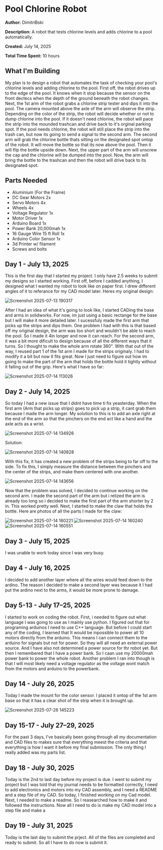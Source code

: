 <body>
  <h1>Pool Chlorine Robot</h1>
  <p><strong>Author:</strong> DimitriBski</p>
  <p><strong>Description:</strong> A robot that tests chlorine levels and adds chlorine to a pool automatically.</p>
  <p><strong>Created:</strong> July 14, 2025</p>
  <p><strong>Total Time Spent:</strong> 10 hours</p>

  <h2>What I'm Building</h2>
  <p>
    My plan is to design a robot that automates the task of checking your pool's chlorine levels and adding chlorine to the pool. First off, the robot drives up to the edge of the pool. It knows when it stop because the sensor on the front dectecs when the depth of the ground beneath the robot changes. Next, the 1st arm of the robot grabs a chlorine strip tester and dips it into the pool. The camera mounted above the axle of the arm will observe the strip. Depending on the color of the strip, the robot will decide whether or not to dump chlorine into the pool. If it doesn't need chlorine, the robot will pace the strip into the mounded trashcan and drive back to it's orginal parking spot. If the pool needs chlorine, the robot will still place the strip into the trash can, but now its going to send a signal to the second arm. The second arm will grab the chlorine bottle thats sitting on the designated spot ontop of the robot. It will move the bottle so that its now above the pool. Then it will flip the bottle upside down. Next, the upper part of the arm will unscrew the cap and the chlorine will be dumped into the pool. Now, the arm will bring the bottle to the trashcan and then the robot will drive back to its designated spot.
  </p>

  <h2>Parts Needed</h2>
  <ul>
    <li>Aluminium (For the Frame)</li>
    <li>DC Gear Motors 2x</li>
    <li>Servo Motors 4x</li>
    <li>Wheels 4x</li>
    <li>Voltage Regulator 1x</li>
    <li>Motor Driver 1x</li>
    <li>Arduino Board 1x</li>
    <li>Power Bank 20,000mah 1x</li>
    <li>16 Gauge Wire 15 ft Roll 1x</li>
    <li>Arduino Color Sensor 1x</li>
    <li>3d Printer w/ filament</li>
    <li>Screws and bolts</li>
  </ul>

  <h2>Day 1 - July 13, 2025</h2>
  <p>This is the first day that I started my project. I only have 2.5 weeks to submit my designs so I started working.
  First off, before I cadded anything, I designed what I wanted my robot to look like on paper first. I drew different angles of it to referance for my CAD model later. Heres my original design:</p>
  <img src="https://github.com/user-attachments/assets/8851a367-5e4f-4001-9ea5-07eec8e3a6e3" alt="Screenshot 2025-07-13 190317">
  <p>After I had an idea of what it's going to look like, I started CADing the base and arms in solidworks. For now, im just using a basic rectange for the base but I will make it more detailed later. I sucessfuly made the first arm that picks up the strips and dips them. One problem I had with this is that based off my original design, the arm was too short and wouldn't be able to reach the pool. So I made it 4in longer and now it can reach. For the second arm, it was a bit more dificult to design because of all the different ways that it turns. So I thought to make the whole arm rotate 360". With that out of the way, I reused part 1 of the 1st arm I made for the strips originaly. I had to modify it a bit but now it fits great. Now I just need to figure out how im going to make the part of the arm that holds the bottle hold it tightly without it falling out of the grip.
  Here's what I have so far:</p>
  <img src="https://github.com/user-attachments/assets/9e6b7d80-6d26-4538-93e1-2c22c2fbf0d6" alt="Screenshot 2025-07-14 113026">

  <h2>Day 2 - July 14, 2025</h2>
  <p>So today I had a new issue that I didnt have time ti fix yeasterday. When the first arm (Arm that picks up strips) goes to pick up a strip, it cant grab them because I made the arm longer. My solution to this is to add an axle right at the end of the arm so that the pinchers on the end act like a hand and the axle acts as a wrist.</p>
  <img src="https://github.com/user-attachments/assets/bbc4e759-200c-4d7f-b43e-c875669b1921" alt="Screenshot 2025-07-14 134926">
  <p>Solution:</p>
  <img src="https://github.com/user-attachments/assets/05046bb0-8019-4673-a663-14d244f7eaad" alt="Screenshot 2025-07-14 140828">
  <p>With this fix, it has created a new problem of the strips being to far off to the side. To fix this, I simply measure the distance between the pinchers and the center of the strips, and make them centered with one another.</p>
  <img src="https://github.com/user-attachments/assets/0b332710-92af-4342-8339-bf39206af1f5" alt="Screenshot 2025-07-14 143656">
  <p>Now that the problem was solved, I decided to continue working on the second arm. I made the second part of the arm but i relized the arm is already too long so i decided to make the first part of the arm shorter by 2 in. This worked pretty well. Next, I started to make the claw that holds the bottle.
  Here are photos of all the parts I made for the claw:</p>
  <img src="https://github.com/user-attachments/assets/849d3cb1-b497-4e0f-b2c2-e0af718780da" alt="Screenshot 2025-07-14 160221">
  <img src="https://github.com/user-attachments/assets/a63946a5-e3e6-4583-80dd-f5b985167145" alt="Screenshot 2025-07-14 160240">
  <img src="https://github.com/user-attachments/assets/c135d49a-98db-4ae9-b297-7abd8410991d" alt="Screenshot 2025-07-14 160551">

  <h2>Day 3 - July 15, 2025</h2>
  <p>I was unable to work today since I was very busy.</p>

  <h2>Day 4 - July 16, 2025</h2>
  <p>I decided to add another layer where all the wires would feed down to the ardino. The reason I decided to make a second layer was because it I had put the ardino next to the arms, it would be more prone to damage.</p>

  <h2>Day 5-13 - July 17–25, 2025</h2>
  <p>I started to work on coding the robot. First, i needed to figure out what language I was going to use as I mainly use python. I figured out that for programing arduinos I need to use C++ language. But before I could start any of the coding, I learned that It would be inpossible to power all 10 motors directly from the arduino. This means I can connect them to the arduino for signals but not for power. So they will all need an external power source. And I have also not determined a power source for thr robot yet. But then I remembered that I have a power bank. So I caan use my 20000mah power bank to power the whole robot. Another problem I ran into though is that I will most likely need a voltage regulator as the voltage wont match from the motors and arduino to the powerbank. 

  <h2>Day 14 - July 26, 2025</h2>
  <p>Today I made the mount for the color sensor. I placed it ontop of the 1st arm base so that it has a clear shot of the strip when it is brought up.</p>
  <img src="https://github.com/user-attachments/assets/d0fba385-44eb-473f-8d2c-bde80f2bc20e" alt="Screenshot 2025-07-26 145223">

  <h2>Day 15-17 - July 27–29, 2025</h2>
  <p>For the past 3 days, I've basically been going through all my documentation and CAD files to makes sure that everything meest the criteria and that everything is how I want it before my final submission. The only thing I really added was my parts list.</p>

 <h2>Day 18 - July 30, 2025</h2>
  <p>Today is the 2nd to last day before my project is due. I went to submit my project but I was told that my journal needs to be formatted correctly, I need to add electronics and motors into my CAD assembly, and I need a README and a step file of my CAD. So today, I finished working on my Cad model. Next, I needed to make a readme. So I reasearched how to make it and followed the instructions. Now all I need to do is make my CAD model into a step file and make a 

 <h2>Day 19 - July 31, 2025</h2>
  <p>Today is the last day to submit the prject. All of the files are completed and ready to submit. So all I have to do now is submit it.
</body>
</html>
